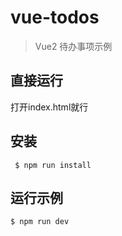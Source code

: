 # vue-todos

> Vue2 待办事项示例
## 直接运行
打开index.html就行

## 安装

     $ npm run install
   

## 运行示例

```
$ npm run dev
```



